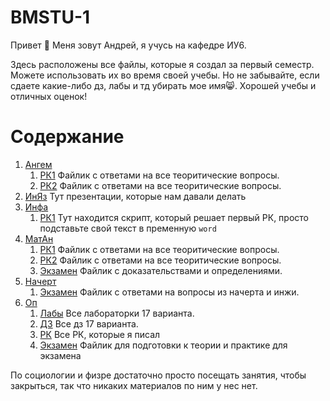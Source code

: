 # BMSTU-1

Привет 👋 Меня зовут Андрей, я учусь на кафедре ИУ6.

Здесь расположены все файлы, которые я создал за первый семестр. Можете использовать их во время своей учебы. Но не забывайте, если сдаете какие-либо дз, лабы и тд убирать мое имя😸. Хорошей учебы и отличных оценок!

# Содержание

1. [Ангем](https://github.com/pluttan/BMSTU-1/tree/master/AG)
   1. [РК1](https://github.com/pluttan/BMSTU-1/blob/master/AG/RK-1/AG-RK-1.pdf) Файлик с ответами на все теоритические вопросы.
   2. [РК2](https://github.com/pluttan/BMSTU-1/blob/master/AG/RK-2/AG-RK-2.pdf) Файлик с ответами на все теоритические вопросы.
1. [ИнЯз](https://github.com/pluttan/BMSTU-1/tree/master/FL) Тут презентации, которые нам давали делать
2. [Инфа](https://github.com/pluttan/BMSTU-1/tree/master/INF)
   1. [РК1](https://github.com/pluttan/BMSTU-1/blob/master/INF/RK-1/INF-RK-1.py) Тут находится скрипт, который решает первый РК, просто подставьте свой текст в пременную `word`
3. [МатАн](https://github.com/pluttan/BMSTU-1/tree/master/MA)
   1. [РК1](https://github.com/pluttan/BMSTU-1/blob/master/MA/RK-1/MA-RK-1.pdf) Файлик с ответами на все теоритические вопросы.
   2. [РК2](https://github.com/pluttan/BMSTU-1/blob/master/MA/RK-2/MA-RK-2.pdf) Файлик с ответами на все теоритические вопросы.
   3. [Экзамен](https://github.com/pluttan/BMSTU-1/blob/master/MA/EX/MA-EX.pdf) Файлик с доказательствами и определениями.
4. [Начерт](https://github.com/pluttan/BMSTU-1/tree/master/NG)
   1. [Экзамен](https://github.com/pluttan/BMSTU-1/blob/master/NG/EX/NG-EX.pdf) Файлик с ответами на вопросы из начерта и инжи.
5. [Оп](https://github.com/pluttan/BMSTU-1/tree/master/ОП) 
   1. [Лабы](https://github.com/pluttan/BMSTU-1/tree/master/OP/LR) Все лабораторки 17 варианта.
   2. [ДЗ](https://github.com/pluttan/BMSTU-1/tree/master/OP/DZ) Все дз 17 варианта.
   3. [РК](https://github.com/pluttan/BMSTU-1/tree/master/OP/RK) Все РК, которые я писал
   4. [Экзамен](https://github.com/pluttan/BMSTU-1/blob/master/OP/EX/OP-EX.pdf) Файлик для подготовки к теории и практике для экзамена
   
По социологии и физре достаточно просто посещать занятия, чтобы закрыться, так что никаких материалов по ним у нес нет.


<!-- 
## Сборка
I) Скачайте и установите текстовый редактор для tex файлов, мы рекомендуем [TeXstudio](https://texstudio.org/#download). 
Также необходимо установить дистрибутив LaTeX, 2 наиболее популярных это [TeX Live](https://tug.org/texlive/acquire-netinstall.html) и [MiKTeX](https://miktex.org/download), 
TeX Live более предпочтителен. Во время установки LaTeX дистрибутива, пути до всех необходимых исполняем файлов будут автоматически добавлены в переменные окружения, так что TeXstudio автоматически найдет их и добавит. 
Перед запуском проверьте, указан ли магический комментарий `% !TEX program = xelatex` в начале файла, потому что при компиляции с использованием latex будут возникать проблемы, из отсутствия некоторых конструкций. 
Также добавьте [преамбулы]() в папку с проектом, иначе проект не соберется.

Note: Для корректной работы подсветки синтаксиса можете использовать наш модифицированный [англо-русский словарь](https://github.com/pluttan/BMSTU-1/dictionaries/russian_english_texstudio.zip), для этого скачайте его и поместите в папку *.../texstudio/dictionaries*, перезапустите texstudio.
  -->

